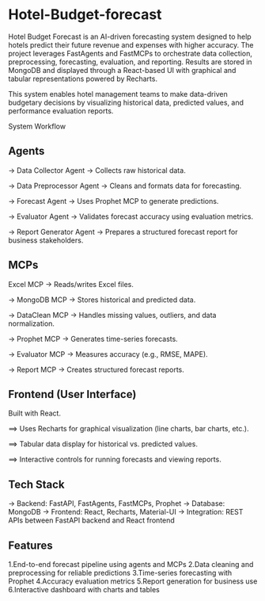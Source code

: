 # Hotel-Budget-forecast

Hotel Budget Forecast is an AI-driven forecasting system designed to help hotels predict their future revenue and expenses with higher accuracy.
The project leverages FastAgents and FastMCPs to orchestrate data collection, preprocessing, forecasting, evaluation, and reporting. Results are stored in MongoDB and displayed through a React-based UI with graphical and tabular representations powered by Recharts.

This system enables hotel management teams to make data-driven budgetary decisions by visualizing historical data, predicted values, and performance evaluation reports.

System Workflow

Agents
-------

-> Data Collector Agent → Collects raw historical data.

-> Data Preprocessor Agent → Cleans and formats data for forecasting.

-> Forecast Agent → Uses Prophet MCP to generate predictions.

-> Evaluator Agent → Validates forecast accuracy using evaluation metrics.

-> Report Generator Agent → Prepares a structured forecast report for business stakeholders.

 MCPs
 ------

Excel MCP → Reads/writes Excel files.

-> MongoDB MCP → Stores historical and predicted data.

-> DataClean MCP → Handles missing values, outliers, and data normalization.

-> Prophet MCP → Generates time-series forecasts.

-> Evaluator MCP → Measures accuracy (e.g., RMSE, MAPE).

-> Report MCP → Creates structured forecast reports.

Frontend (User Interface)
-------------------------

Built with React.

==> Uses Recharts for graphical visualization (line charts, bar charts, etc.).

==> Tabular data display for historical vs. predicted values.

==> Interactive controls for running forecasts and viewing reports.

Tech Stack
----------

-> Backend: FastAPI, FastAgents, FastMCPs, Prophet
-> Database: MongoDB
-> Frontend: React, Recharts, Material-UI
-> Integration: REST APIs between FastAPI backend and React frontend

Features
--------

1.End-to-end forecast pipeline using agents and MCPs
2.Data cleaning and preprocessing for reliable predictions
3.Time-series forecasting with Prophet
4.Accuracy evaluation metrics
5.Report generation for business use
6.Interactive dashboard with charts and tables

